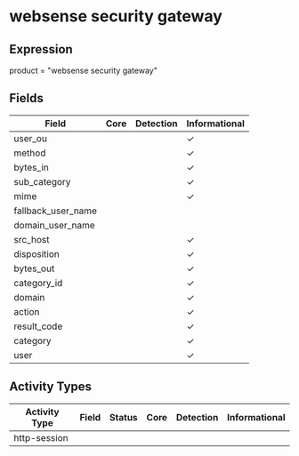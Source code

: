 websense security gateway
=========================

Expression
----------

product = "websense security gateway"

Fields
------

| Field              | Core | Detection | Informational |
| ------------------ | ---- | --------- | ------------- |
| user_ou            |      |           | &#10003;      |
| method             |      |           | &#10003;      |
| bytes_in           |      |           | &#10003;      |
| sub_category       |      |           | &#10003;      |
| mime               |      |           | &#10003;      |
| fallback_user_name |      |           |               |
| domain_user_name   |      |           |               |
| src_host           |      |           | &#10003;      |
| disposition        |      |           | &#10003;      |
| bytes_out          |      |           | &#10003;      |
| category_id        |      |           | &#10003;      |
| domain             |      |           | &#10003;      |
| action             |      |           | &#10003;      |
| result_code        |      |           | &#10003;      |
| category           |      |           | &#10003;      |
| user               |      |           | &#10003;      |

Activity Types
--------------

| Activity Type | Field | Status | Core | Detection | Informational |
| ------------- | ----- | ------ | ---- | --------- | ------------- |
| http-session  |       |        |      |           |               |

